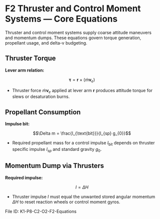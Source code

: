 # F2 Thruster and Control Moment Systems — Core Equations

Thruster and control moment systems supply coarse attitude maneuvers and momentum dumps. These equations govern torque generation, propellant usage, and delta-v budgeting.

## Thruster Torque
**Lever arm relation:**

$$\boldsymbol{\tau} = \mathbf{r} \times (\dot{m} \mathbf{v}_{e})$$

- Thruster force $\dot{m} \mathbf{v}_{e}$ applied at lever arm $\mathbf{r}$ produces attitude torque for slews or desaturation burns.

## Propellant Consumption
**Impulse bit:**

$$\Delta m = \frac{I_{\text{bit}}}{I_{sp} g_{0}}$$

- Required propellant mass for a control impulse $I_{\text{bit}}$ depends on thruster specific impulse $I_{sp}$ and standard gravity $g_{0}$.

## Momentum Dump via Thrusters
**Required impulse:**

$$I = \Delta H$$

- Thruster impulse $I$ must equal the unwanted stored angular momentum $\Delta H$ to reset reaction wheels or control moment gyros.

File ID: K1-P8-C2-O2-F2-Equations
